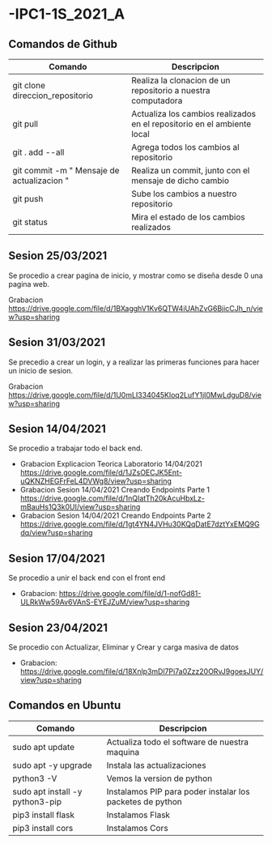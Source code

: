 # -IPC1-1S_2021_A


## Comandos de Github

| Comando      | Descripcion |
| ----------- | ----------- |
| git clone direccion_repositorio     | Realiza la clonacion de un repositorio a nuestra computadora       |
| git pull  | Actualiza los cambios realizados en el repositorio en el ambiente local         |
| git . add --all | Agrega todos los cambios al repositorio |
| git commit -m " Mensaje de actualizacion " | Realiza un commit, junto con el mensaje de dicho cambio |
| git push | Sube los cambios a nuestro repositorio |
| git status | Mira el estado de los cambios realizados |


## Sesion 25/03/2021

Se procedio a crear pagina de inicio, y mostrar como se diseña desde 0 una pagina web. 

Grabacion https://drive.google.com/file/d/1BXagghV1Kv6QTW4iUAhZvG6BjicCJh_n/view?usp=sharing


## Sesion 31/03/2021 

Se precedio a crear un login, y a realizar las primeras funciones para hacer un inicio de sesion. 

Grabacion https://drive.google.com/file/d/1U0mLI334045Kloq2LufY1jI0MwLdguD8/view?usp=sharing

## Sesion 14/04/2021

Se procedio a trabajar todo el back end.

- Grabacion Explicacion Teorica Laboratorio 14/04/2021 https://drive.google.com/file/d/1JZsOECJK5Ent-uQKNZHEGFrFeL4DVWg8/view?usp=sharing
- Grabacion Sesion 14/04/2021 Creando Endpoints Parte 1 https://drive.google.com/file/d/1nQIatTh20kAcuHbxLz-mBauHs1Q3k0UI/view?usp=sharing
- Grabacion Sesion 14/04/2021 Creando Endpoints Parte 2 https://drive.google.com/file/d/1gt4YN4JVHu30KQqDatE7dztYxEMQ9Gdq/view?usp=sharing

## Sesion 17/04/2021

Se procedio a unir el back end con el front end 

- Grabacion: https://drive.google.com/file/d/1-nofGd81-ULRkWw59Av6VAnS-EYEJZuM/view?usp=sharing

## Sesion 23/04/2021

Se procedio con Actualizar, Eliminar y Crear y carga masiva de datos

- Grabacion: https://drive.google.com/file/d/18Xnlp3mDl7Pi7a0Zzz20ORvJ9goesJUY/view?usp=sharing


## Comandos en Ubuntu

| Comando      | Descripcion |
| ----------- | ----------- |
| sudo apt update   | Actualiza todo el software de nuestra maquina     |
| sudo apt -y upgrade| Instala las actualizaciones        |
| python3 -V | Vemos la version de python  |
| sudo apt install -y python3-pip | Instalamos PIP para poder instalar los packetes de python |
| pip3 install flask | Instalamos Flask |
| pip3 install cors | Instalamos Cors |
